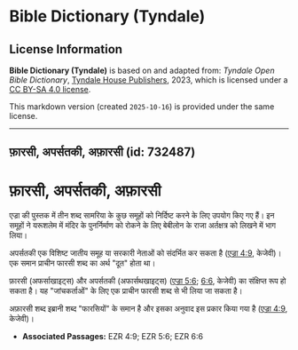 # Bible Dictionary (Tyndale)

## License Information

**Bible Dictionary (Tyndale)** is based on and adapted from: _Tyndale Open Bible Dictionary_, [Tyndale House Publishers](https://tyndaleopenresources.com/), 2023, which is licensed under a [CC BY-SA 4.0 license](https://creativecommons.org/licenses/by-sa/4.0/legalcode.en).

This markdown version (created `2025-10-16`) is provided under the same license.



--------------------------------

## फ़ारसी, अपर्सतकी, अफ़ारसी (id: 732487)

फ़ारसी, अपर्सतकी, अफ़ारसी
========================

एज्रा की पुस्तक में तीन शब्द सामरिया के कुछ समूहों को निर्दिष्ट करने के लिए उपयोग किए गए हैं। इन समूहों ने यरूशलेम में मंदिर के पुनर्निर्माण को रोकने के लिए बेबीलोन के राजा अर्तक्षत्र को लिखने में भाग लिया।

अपर्सतकी एक विशिष्ट जातीय समूह या सरकारी नेताओं को संदर्भित कर सकता है ([एज्रा 4:9](https://ref.ly/Ezra4:9), केजेवी)। एक समान प्राचीन फारसी शब्द का अर्थ "दूत" होता था।

फ़ारसी (अफर्साखाइट्स) और अपर्सतकी (अफार्सथखाइट्स) ([एज्रा 5:6](https://ref.ly/Ezra5:6); [6:6](https://ref.ly/Ezra6:6), केजेवी) का संक्षिप्त रूप हो सकता है। यह "जांचकर्ताओं" के लिए एक प्राचीन फारसी शब्द से भी लिया जा सकता है।

अफ़ारसी शब्द इब्रानी शब्द "फारसियों" के समान है और इसका अनुवाद इस प्रकार किया गया है ([एज्रा 4:9](https://ref.ly/Ezra4:9), केजेवी)।

* **Associated Passages:** EZR 4:9; EZR 5:6; EZR 6:6

